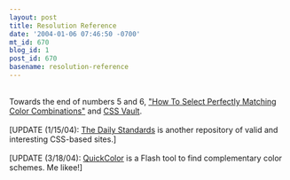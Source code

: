 ```yaml
---
layout: post
title: Resolution Reference
date: '2004-01-06 07:46:50 -0700'
mt_id: 670
blog_id: 1
post_id: 670
basename: resolution-reference
---
```

<br />Towards the end of numbers 5 and 6, <a href="http://www.masternewmedia.org/2003/04/30/how_to_select_perfectly_matching_color_combinations.htm">"How To Select Perfectly Matching Color Combinations"</a> and <a href="http://www.9rules.com/cssvault/">CSS Vault</a>.<br /><br />[UPDATE (1/15/04): <a href="http://www.dailystandards.com/">The Daily Standards</a> is another repository of valid and interesting CSS-based sites.]<br /><br />[UPDATE (3/18/04): <a href="http://kohaistyle.com/scripts/quickcolor/">QuickColor</a> is a Flash tool to find complementary color schemes. Me likee!]<br /><br /><br />
